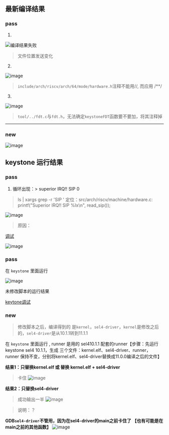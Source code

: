 ## 最新编译结果

### pass
1. 
![编译结果失败](https://user-images.githubusercontent.com/74185337/233795111-fc7c4c2c-5680-46f6-ade5-e5bc4711275a.png)
> 文件位置发送变化

2. 
![image](https://user-images.githubusercontent.com/74185337/235285392-22281739-b031-4796-bf4d-2e7c99ec36b3.png)
> `include/arch/riscv/arch/64/mode/hardware.h`注释不能用//, 而应用 /**/

3. 
![image](https://user-images.githubusercontent.com/74185337/236373582-806ae7c4-acf4-4e26-b320-6e579d82246d.png)
> `tool/../fdt.c`与`fdt.h`，无法确定`keystoneFDT`函数要不要加，将其注释掉

---
### new
![image](https://user-images.githubusercontent.com/74185337/236373987-7a331bd3-938c-460c-aab1-a4ded3b0ebeb.png)


## keystone 运行结果

### pass
1. 循环出现：> superior IRQ!! SIP 0
> ls | xargs grep -r 'SIP '  定位：src/arch/riscv/machine/hardware.c:    printf("Superior IRQ!! SIP %lx\n", read_sip());

![image](https://user-images.githubusercontent.com/74185337/236675577-fd45a0a1-0730-4b55-bbd8-fb1cbe9f2df9.png)

> 原因：

[调试](https://github.com/MIn515/sel4-test/blob/main/modify_patch/result/debug.md)




![image](https://user-images.githubusercontent.com/74185337/236677603-14a3236e-0411-40f1-84b2-aa0c24303bbf.png)

### pass

在 `keystone` 里面运行 

![image](https://user-images.githubusercontent.com/74185337/237062093-a04ffa27-d851-46a4-b53f-9c232198d376.png)

未修改脚本的运行结果

[keytone调试](https://github.com/MIn515/sel4-test/blob/main/modify_patch/result/keystone-debug.md)





### new
> 修改脚本之后，编译得到的 是`kernel`，`sel4-driver`，`kernel`是修改之后的，`sel4-driver`是从10.1.1转到11.1.1

在 `keystone` 里面运行 , runner 是用的 sel410.1.1 配套的runner【步骤：先运行keystone sel4 10.1.1，生成 三个文件：kernel.elf、sel4-driver、runner，runner 保持不变，分别将kernel.elf、sel4-driver替换成11.0.0编译之后的文件】

**结果1：只替换kernel.elf   或   替换 kernel.elf + sel4-driver**

> 卡住
![image](https://github.com/MIn515/sel4-test/assets/74185337/328d6c66-d710-4fe6-b4dd-7ca024c9f97a)

**结果2：只替换sel4-driver**

> 成功输出一半
![image](https://github.com/MIn515/sel4-test/assets/74185337/8d5a36ff-ce49-47c4-b153-b9f48444f363)

> 说明：？


**GDB`sel4-driver`不管用，因为在sel4-driver的main之前卡住了  【也有可能是在main之前的其他函数】**
![image](https://github.com/MIn515/sel4-test/assets/74185337/da58beb3-b454-4c51-8a42-ff6a9d9f8018)
